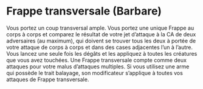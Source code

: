 # Frappe transversale (Barbare)

<p>Vous portez un coup transversal ample. Vous portez une unique Frappe au corps à corps et comparez le résultat de votre jet d’attaque à la CA de deux adversaires (au maximum), qui doivent se trouver tous les deux à portée de votre attaque de corps à corps et dans des cases adjacentes l’un à l’autre. Vous lancez une seule fois les dégâts et les appliquez à toutes les créatures que vous avez touchées. Une Frappe transversale compte comme deux attaques pour votre malus d’attaques multiples. Si vous utilisez une arme qui possède le trait balayage, son modificateur s’applique à toutes vos attaques de Frappe transversale.</p>